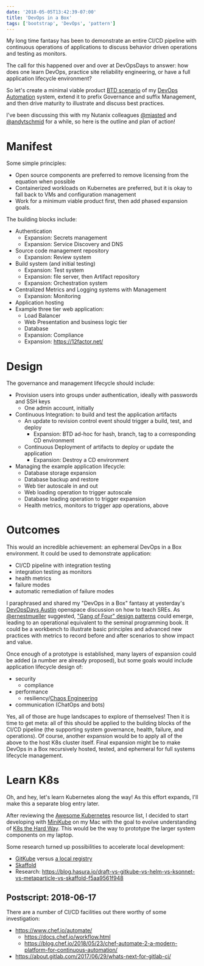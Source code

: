 ```yaml
---
date: '2018-05-05T13:42:39-07:00'
title: 'DevOps in a Box'
tags: ['bootstrap', 'DevOps', 'pattern']
---
```

My long time fantasy has been to demonstrate an entire CI/CD pipeline with
 continuous operations of applications to discuss behavior driven operations
 and testing as monitors.

The call for this happened over and over at DevOpsDays to answer: how does one
 learn DevOps, practice site reliability engineering, or have a full
 application lifecycle environment?

So let's create a minimal viable product [BTD scenario](../devops-btd-pattern)
 of my [DevOps Automation](../devops-automation) system,
 extend it to prefix Governance and suffix Management,
 and then drive maturity to illustrate and discuss best practices.
<!--more-->
I've been discussing this with my Nutanix colleagues
 [@mjasted](https://github.com/mjastad) and
 [@andytschmid](https://github.com/andytschmid/) for a while,
 so here is the outline and plan of action!

# Manifest #

Some simple principles:

- Open source components are preferred to remove licensing from the equation
  when possible
- Containerized workloads on Kubernetes are preferred, but it is okay to
  fall back to VMs and configuration management
- Work for a minimum viable product first, then add phased expansion goals.

The building blocks include:

- Authentication
  - Expansion: Secrets management
  - Expansion: Service Discovery and DNS
- Source code management repository
  - Expansion: Review system
- Build system (and initial testing)
  - Expansion: Test system
  - Expansion: file server, then Artifact repository
  - Expansion: Orchestration system
- Centralized Metrics and Logging systems with Management
  - Expansion: Monitoring
- Application hosting
- Example three tier web application:
  - Load Balancer
  - Web Presentation and business logic tier
  - Database
  - Expansion: Compliance
  - Expansion: https://12factor.net/

# Design #

The governance and management lifecycle should include:

- Provision users into groups under authentication,
  ideally with passwords and SSH keys
  - One admin account, initially
- Continuous Integration: to build and test the application artifacts
  - An update to revision control event should trigger a build, test, and deploy
    - Expansion: BTD ad-hoc for hash, branch, tag to a
  corresponding CD environment
  - Continuous Deployment of artifacts to deploy or update the application
    - Expansion: Destroy a CD environment
- Managing the example application lifecycle:
  - Database storage expansion
  - Database backup and restore
  - Web tier autoscale in and out
  - Web loading operation to trigger autoscale
  - Database loading operation to trigger expansion
  - Health metrics, monitors to trigger app operations, above

# Outcomes #

This would an incredible achievement: an ephemeral DevOps in a Box environment.
 It could be used to demonstrate application:

- CI/CD pipeline with integration testing
- integration testing as monitors
- health metrics
- failure modes
- automatic remediation of failure modes

I paraphrased and shared my "DevOps in a Box" fantasy at yesterday's
 [DevOpsDays Austin](https://twitter.com/hashtag/devopsdaysatx?src=hash)
 openspace discussion on how to teach SREs.
 As [@ernestmueller](https://twitter.com/ernestmueller) suggested,
 ["Gang of Four" design patterns](https://en.wikipedia.org/wiki/Design_Patterns)
 could emerge, leading to an operational equivalent
 to the seminal programming book. It could be a workbench to illustrate basic
 principles and advanced new practices with metrics to record before and after
 scenarios to show impact and value.

Once enough of a prototype is established, many layers of expansion could be
 added (a number are already proposed), but some goals would include
 application lifecycle design of:

- security
  - compliance
- performance
  - resiliency/[Chaos Engineering](https://principlesofchaos.org/)
- communication (ChatOps and bots)

Yes, all of those are huge landscapes to explore of themselves!
 Then it is time to get meta: all of this should be applied to the building
 blocks of the CI/CD pipeline (the supporting system governance, health,
 failure, and operations). Of course, another expansion would be to apply all
 of the above to the host K8s cluster itself. Final expansion might be to make
 DevOps in a Box recursively hosted, tested, and ephemeral for full systems
 lifecycle management.

# Learn K8s #

Oh, and hey, let's learn Kubernetes along the way! As this effort expands,
 I'll make this a separate blog entry later.

After reviewing the [Awesome Kubernetes](https://github.com/ramitsurana/awesome-kubernetes)
 resource list, I decided to start developing with
 [MiniKube](https://kubernetes.io/docs/tasks/tools/install-minikube/)
 on my Mac with the goal to evolve understanding of
 [K8s the Hard Way](https://github.com/kelseyhightower/kubernetes-the-hard-way).
 This would be the way to prototype the larger system components on my laptop.

Some research turned up possibilities to accelerate local development:

- [GitKube](https://gitkube.sh/) versus
 [a local registry](https://blog.hasura.io/sharing-a-local-registry-for-minikube-37c7240d0615)
- [Skaffold](https://github.com/GoogleContainerTools/skaffold)
- Research: https://blog.hasura.io/draft-vs-gitkube-vs-helm-vs-ksonnet-vs-metaparticle-vs-skaffold-f5aa9561f948

## Postscript: 2018-06-17

There are a number of CI/CD facilities out there worthy of some investigation:

- https://www.chef.io/automate/
  - https://docs.chef.io/workflow.html
  - https://blog.chef.io/2018/05/23/chef-automate-2-a-modern-platform-for-continuous-automation/
- https://about.gitlab.com/2017/06/29/whats-next-for-gitlab-ci/
